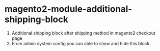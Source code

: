 # magento2-module-additional-shipping-block
1. Additional shipping block after shipping method in magento2 checkout page
2. From admin system config you can able to show and hide this block
